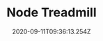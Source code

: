 ---
title: Node Treadmill
date: "2020-09-11T09:36:13.254Z"
description: "In which Gareth's computer goes whirrrrr!"
---